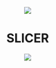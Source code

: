 


<p align="center">
<img   src="https://cdn.discordapp.com/attachments/971842472797949994/971842806194778132/zzz.gif">
</P>
<h1 align="center">SLICER</h1>
<p align="center">
<img   src="https://cdn.discordapp.com/attachments/971842472797949994/971842806194778132/zzz.gif">
</p>


